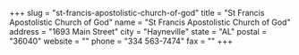 +++
slug = "st-francis-apostolistic-church-of-god"
title = "St Francis Apostolistic Church of God"
name = "St Francis Apostolistic Church of God"
address = "1693 Main Street"
city = "Hayneville"
state = "AL"
postal = "36040"
website = ""
phone = "334 563-7474"
fax = ""
+++
